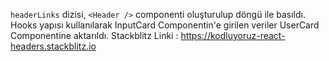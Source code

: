 `headerLinks` dizisi, `<Header />` componenti oluşturulup döngü ile basıldı.
Hooks yapısı kullanılarak InputCard Componentin'e girilen veriler UserCard Componentine aktarıldı.
Stackblitz Linki : https://kodluyoruz-react-headers.stackblitz.io